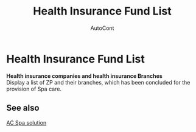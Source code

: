 ﻿---
    title: "Health Insurance Fund List"
    author: AutoCont
    ms.date: 04/30/2018
    ms.topic: article
    ms.prod: dynamics-nav-2017
    ms.contentlocale: en
    ms.lasthandoff: 04/30/2018
---

# Health Insurance Fund List

**Health insurance companies and health insurance Branches**  
Display a list of ZP and their branches, which has been concluded for the provision of Spa care. 



## <a name="see-also"></a>See also
[AC Spa solution](ac-spa-solution.md)